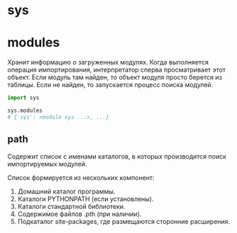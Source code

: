 # sys

# modules

Хранит информацию о загруженных модулях. Когда выполняется операция импортирования, интерпретатор сперва просматривает этот объект. Если модуль там найден, то объект модуля просто берется из таблицы. Если не найден, то запускается процесс поиска модулей.

```python
import sys

sys.modules
# {'sys': <module sys ...>, ...}
```

## path

Содержит список с именами каталогов, в которых производится поиск импортируемых модулей.

Список формируется из нескольких компонент:

1. Домашний каталог программы.
2. Каталоги PYTHONPATH (если установлены).
3. Каталоги стандартной библиотеки.
4. Содержимое файлов .pth (при наличии).
5. Подкаталог site-packages, где размещаются сторонние расширения.
